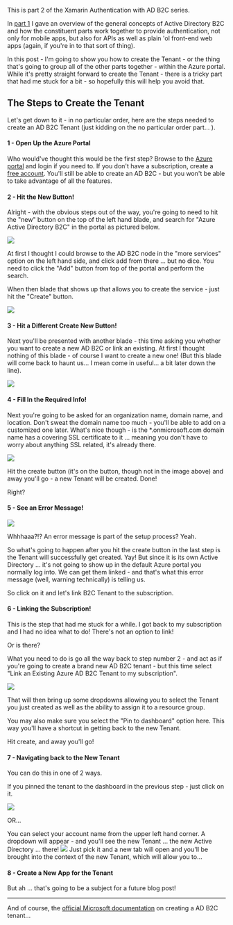 This is part 2 of the Xamarin Authentication with AD B2C series.

In [part 1](https://codemilltech.com/xamarin-authentication-with-azure-active-directory-b2c/) I gave an overview of the general concepts of Active Directory B2C and how the constituent parts work together to provide authentication, not only for mobile apps, but also for APIs as well as plain 'ol front-end web apps (again, if you're in to that sort of thing).

In this post - I'm going to show you how to create the Tenant - or the thing that's going to group all of the other parts together - within the Azure portal. While it's pretty straight forward to create the Tenant - there is a tricky part that had me stuck for a bit - so hopefully this will help you avoid that. 

## The Steps to Create the Tenant

Let's get down to it - in no particular order, here are the steps needed to create an AD B2C Tenant (just kidding on the no particular order part... ).

#### 1 - Open Up the Azure Portal

Who would've thought this would be the first step? Browse to the [Azure portal](https://portal.azure.com) and login if you need to. If you don't have a subscription, create a [free account](http://cda.ms/3c). You'll still be able to create an AD B2C - but you won't be able to take advantage of all the features.

#### 2 - Hit the New Button!

Alright - with the obvious steps out of the way, you're going to need to hit the "new" button on the top of the left hand blade, and search for "Azure Active Directory B2C" in the portal as pictured below.

![](https://res.cloudinary.com/code-mill-technologies-inc/image/upload/v1509459670/1_n7nrc8.png)

At first I thought I could browse to the AD B2C node in the "more services" option on the left hand side, and click add from there ... but no dice. You need to click the "Add" button from top of the portal and perform the search.

When then blade that shows up that allows you to create the service - just hit the "Create" button.

![](https://res.cloudinary.com/code-mill-technologies-inc/image/upload/c_scale,h_800/v1509459671/2_vi9zu1.png)

#### 3 - Hit a Different Create New Button!

Next you'll be presented with another blade - this time asking you whether you want to create a new AD B2C or link an existing. At first I thought nothing of this blade - of course I want to create a new one! (But this blade will come back to haunt us... I mean come in useful... a bit later down the line).

![](https://res.cloudinary.com/code-mill-technologies-inc/image/upload/v1509459670/3._zk2729.png)

#### 4 - Fill In the Required Info!

Next you're going to be asked for an organization name, domain name, and location. Don't sweat the domain name too much - you'll be able to add on a customized one later. What's nice though - is the *.onmicrosoft.com domain name has a covering SSL certificate to it ... meaning you don't have to worry about anything SSL related, it's already there.

![](https://res.cloudinary.com/code-mill-technologies-inc/image/upload/v1509459670/4._tdv3k7.png)

Hit the create button (it's on the button, though not in the image above) and away you'll go - a new Tenant will be created. Done!

Right?

#### 5 - See an Error Message!

![](https://res.cloudinary.com/code-mill-technologies-inc/image/upload/v1509459670/5_hqkmbd.png)

Whhhaaa?!? An error message is part of the setup process? Yeah.

So what's going to happen after you hit the create button in the last step is the Tenant will successfully get created. Yay! But since it is its own Active Directory ... it's not going to show up in the default Azure portal you normally log into. We can get them linked - and that's what this error message (well, warning technically) is telling us.

So click on it and let's link B2C Tenant to the subscription.

#### 6 - Linking the Subscription!

This is the step that had me stuck for a while. I got back to my subscription and I had no idea what to do! There's not an option to link!

Or is there?

What you need to do is go all the way back to step number 2 - and act as if you're going to create a brand new AD B2C tenant - but this time select "Link an Existing Azure AD B2C Tenant to my subscription".

![](https://res.cloudinary.com/code-mill-technologies-inc/image/upload/c_scale,h_800/v1509459670/6_lmywd3.png)

That will then bring up some dropdowns allowing you to select the Tenant you just created as well as the ability to assign it to a resource group.

You may also make sure you select the "Pin to dashboard" option here. This way you'll have a shortcut in getting back to the new Tenant.

Hit create, and away you'll go!

#### 7 - Navigating back to the New Tenant

You can do this in one of 2 ways.

If you pinned the tenant to the dashboard in the previous step - just click on it.

![](https://res.cloudinary.com/code-mill-technologies-inc/image/upload/v1509460164/Screen_Shot_2017-10-31_at_9.28.51_AM_q2i0hq.png)

OR...

You can select your account name from the upper left hand corner. A dropdown will appear - and you'll see the new Tenant ... the new Active Directory ... there! 
![](https://res.cloudinary.com/code-mill-technologies-inc/image/upload/v1509460548/8_sidmd5.png)
Just pick it and a new tab will open and you'll be brought into the context of the new Tenant, which will allow you to...

#### 8 - Create a New App for the Tenant

But ah ... that's going to be a subject for a future blog post!

---
And of course, the [official Microsoft documentation](http://cda.ms/3d) on creating a AD B2C tenant...